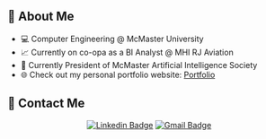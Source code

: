 ## 👋 About Me

- :computer: Computer Engineering @ McMaster University
- 📈 Currently on co-opa as a BI Analyst @ MHI RJ Aviation
- 🤖 Currently President of McMaster Artificial Intelligence Society
- :globe_with_meridians:  Check out my personal portfolio website: [Portfolio](https://connorusaty.github.io/)


## 📧 Contact Me 
<div align="center">
 
[![Linkedin Badge](https://img.shields.io/badge/-Connor%20Usaty-blue?style=for-the-badge&logo=Linkedin&logoColor=white)](https://www.linkedin.com/in/connor-usaty/)
[![Gmail Badge](https://img.shields.io/badge/Email_me!-D14836?style=for-the-badge&logo=Gmail&logoColor=white)](mailto:usatyc@mcmaster.ca)
 
 </div>
